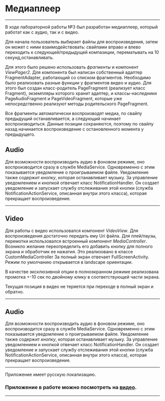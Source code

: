 # Медиаплеер

---

В ходе лабораторной работы №3 был разработан медиаплеер, который работат как с аудио, так и с видео. 

Для начала пользователь выбирает файлы для воспроизведения, затем он может с ними взаимодействовать: свайпами вправо и влево переходить к следующей/предыдущей компазиции, перематывать на 10 секунд,останавливать.


Для этого было решено использовать _фрагменты_ и компонент _ViewPager2_.
Для компонента был написан собственный адаптер FragmentAdapter, работающий со списком фрагментов.
Необходимо было реализовать разные функции у фрагментов видео и аудио. Для этого
был создан класс-родитель PageFragment (реализует класс Fragment), экземпляры которого хранит адаптер, и классы-наследники
PageAudioFragment  и PageVideoFragment, 
которые уже непосредственно реализуют методы родительского PageFragment.

Все фрагменты автоматически воспроизводят медиа, по свайпу предыдущий останавливается, 
а следующий начинает воспроизводиться. Данные позиции сохраняются, поэтому по свайпу назад
начинается воспроизведение с остановленного момента у предыдущего.

Audio
---

Для возможности воспроизводить аудио в фоновом режиме, оно воспроизводится сразу в службе 
MediaService.
Одновременно с этим показывается уведомление о проигрываемом файле.
Уведомление также содержит _кнопку_, которая останавливает музыку.
За управление уведомлением и кнопкой отвечает класс NotificationHandler.
Он создает уведомление и запускает службу отслеживания этой кнопки (служба NotificationActionService, описанная внутри этого класса), 
которая прекращает воспроизведение.

---
Video
---
Для работы с видео использовался компонент _VideoView_.
Для воспроизведения достаточно передать ему Uri файла. Для плей/паузы, 
перемотки использовался встроенный компонент _MediaController_. 
Возникло желание переопределить его добавить кнопку для полного экрана 
и обработчик ее нажатия. Это реализовано в классе CustomMediaController
За полный экран отвечает FullScreenActivity.
Режим по умолчанию открывается в landscape ориентации.

В качестве эксклюзивной опции в полноэкранном режиме реализована 
промотка +-10 сек по _двойному клику_ в соответствующей части экрана.

Текущая позиция в видео не теряется при переходе в полный экран и обратно.



---
Audio
---

Для возможности воспроизводить аудио в фоновом режиме, оно воспроизводится сразу в службе 
MediaService.
Одновременно с этим показывается уведомление о проигрываемом файле.
Уведомление также содержит _кнопку_, которая останавливает музыку.
За управление уведомлением и кнопкой отвечает класс NotificationHandler.
Он создает уведомление и запускает службу отслеживания этой кнопки (служба NotificationActionService, описанная внутри этого класса), 
которая прекращает воспроизведение.

---

Приложение имеет русскую локализацию.
### Приложение в работе можно посмотреть на [видео](./video.mp4).

---
